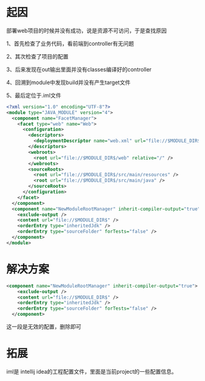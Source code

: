# 起因

部署web项目的时候并没有成功，说是资源不可访问，于是查找原因

1、首先检查了业务代码，看前端到controller有无问题

2、其次检查了项目的配置

3、后来发现在out输出里面并没有classes编译好的controller

4、回溯到module中发现build并没有产生target文件

5、最后定位于.iml文件

```xml
<?xml version="1.0" encoding="UTF-8"?>
<module type="JAVA_MODULE" version="4">
  <component name="FacetManager">
    <facet type="web" name="Web">
      <configuration>
        <descriptors>
          <deploymentDescriptor name="web.xml" url="file://$MODULE_DIR$/web/WEB-INF/web.xml" />
        </descriptors>
        <webroots>
          <root url="file://$MODULE_DIR$/web" relative="/" />
        </webroots>
        <sourceRoots>
          <root url="file://$MODULE_DIR$/src/main/resources" />
          <root url="file://$MODULE_DIR$/src/main/java" />
        </sourceRoots>
      </configuration>
    </facet>
  </component>
  <component name="NewModuleRootManager" inherit-compiler-output="true">
    <exclude-output />
    <content url="file://$MODULE_DIR$" />
    <orderEntry type="inheritedJdk" />
    <orderEntry type="sourceFolder" forTests="false" />
  </component>
</module>
```

# 解决方案

```xml
<component name="NewModuleRootManager" inherit-compiler-output="true">
    <exclude-output />
    <content url="file://$MODULE_DIR$" />
    <orderEntry type="inheritedJdk" />
    <orderEntry type="sourceFolder" forTests="false" />
  </component>
```

这一段是无效的配置，删除即可

# 拓展

iml是 intellij idea的工程配置文件，里面是当前project的一些配置信息。

